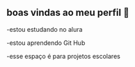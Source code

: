 ## boas vindas ao meu perfil 🖤

-estou estudando no alura 

-estou aprendendo Git Hub

-esse espaço é para projetos escolares
